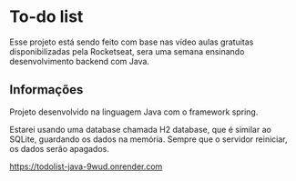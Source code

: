 # To-do list
Esse projeto está sendo feito com base nas vídeo aulas gratuitas disponibilizadas pela Rocketseat, sera uma semana ensinando desenvolvimento backend com Java. 

## Informações
Projeto desenvolvido na linguagem Java com o framework spring.

Estarei usando uma database chamada H2 database, que é similar ao SQLite, guardando os dados na memória. Sempre que o servidor reiniciar, os dados serão apagados.

https://todolist-java-9wud.onrender.com
